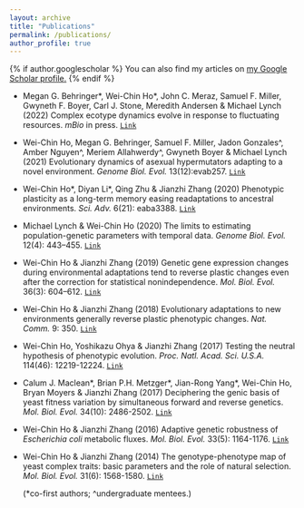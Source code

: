 ```yaml
---
layout: archive
title: "Publications"
permalink: /publications/
author_profile: true
---
```


{% if author.googlescholar %}
  You can also find my articles on <u><a href="{{author.googlescholar}}">my Google Scholar profile</a>.</u>
{% endif %}

* Megan G. Behringer\*, Wei-Chin Ho\*, John C. Meraz, Samuel F. Miller, Gwyneth F. Boyer, Carl J. Stone, Meredith Andersen & Michael Lynch (2022) Complex ecotype dynamics evolve in response to fluctuating resources. *mBio* in press. [`Link`](https://doi.org/10.1128/mbio.03467-21)

* Wei-Chin Ho, Megan G. Behringer, Samuel F. Miller, Jadon Gonzales^, Amber Nguyen^, Meriem Allahwerdy^, Gwyneth Boyer & Michael Lynch (2021) Evolutionary dynamics of asexual hypermutators adapting to a novel environment. *Genome Biol. Evol.* 13(12):evab257. [`Link`](https://doi.org/10.1093/gbe/evab257)

* Wei-Chin Ho\*, Diyan Li\*, Qing Zhu & Jianzhi Zhang (2020) Phenotypic plasticity as a long-term memory easing readaptations to ancestral environments. *Sci. Adv.* 6(21): eaba3388. [`Link`](https://www.science.org/doi/10.1126/sciadv.aba3388)

* Michael Lynch & Wei-Chin Ho (2020) The limits to estimating population-genetic parameters with temporal data. *Genome Biol. Evol.* 12(4): 443–455.
[`Link`](https://doi.org/10.1093/gbe/evaa056)

* Wei-Chin Ho & Jianzhi Zhang (2019) Genetic gene expression changes during environmental adaptations tend to reverse plastic changes even after the correction for statistical nonindependence. *Mol. Biol. Evol.* 36(3): 604–612. [`Link`](https://doi.org/10.1093/molbev/msz002)
  
* Wei-Chin Ho & Jianzhi Zhang (2018) Evolutionary adaptations to new environments generally reverse plastic phenotypic changes. *Nat. Comm.* 9: 350.
[`Link`](https://doi.org/10.1038/s41467-017-02724-5)

* Wei-Chin Ho, Yoshikazu Ohya & Jianzhi Zhang (2017) Testing the neutral hypothesis of phenotypic evolution. *Proc. Natl. Acad. Sci. U.S.A.* 114(46): 12219-12224. [`Link`](https://doi.org/10.1073/pnas.1710351114)

* Calum J. Maclean\*, Brian P.H. Metzger\*, Jian-Rong Yang\*, Wei-Chin Ho, Bryan Moyers & Jianzhi Zhang (2017) Deciphering the genic basis of yeast fitness variation by simultaneous forward and reverse genetics. *Mol. Biol. Evol.* 34(10): 2486-2502. [`Link`](https://doi.org/10.1093/molbev/msx151)

* Wei-Chin Ho & Jianzhi Zhang (2016) Adaptive genetic robustness of *Escherichia coli* metabolic fluxes. *Mol. Biol. Evol.* 33(5): 1164-1176. [`Link`](https://doi.org/10.1093/molbev/msw002)

* Wei-Chin Ho & Jianzhi Zhang (2014) The genotype-phenotype map of yeast complex traits: basic parameters and the role of natural selection. *Mol. Biol. Evol.* 31(6): 1568-1580. [`Link`](https://doi.org/10.1093/molbev/msu131)

  (\*co-first authors; ^undergraduate mentees.)
